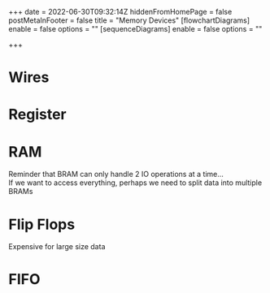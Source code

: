 +++
date = 2022-06-30T09:32:14Z
hiddenFromHomePage = false
postMetaInFooter = false
title = "Memory Devices"
[flowchartDiagrams]
enable = false
options = ""
[sequenceDiagrams]
enable = false
options = ""

+++
# Wires

# Register

# RAM

Reminder that BRAM can only handle 2 IO operations at a time...  
If we want to access everything, perhaps we need to split data into multiple BRAMs

# Flip Flops

Expensive for large size data

# FIFO
